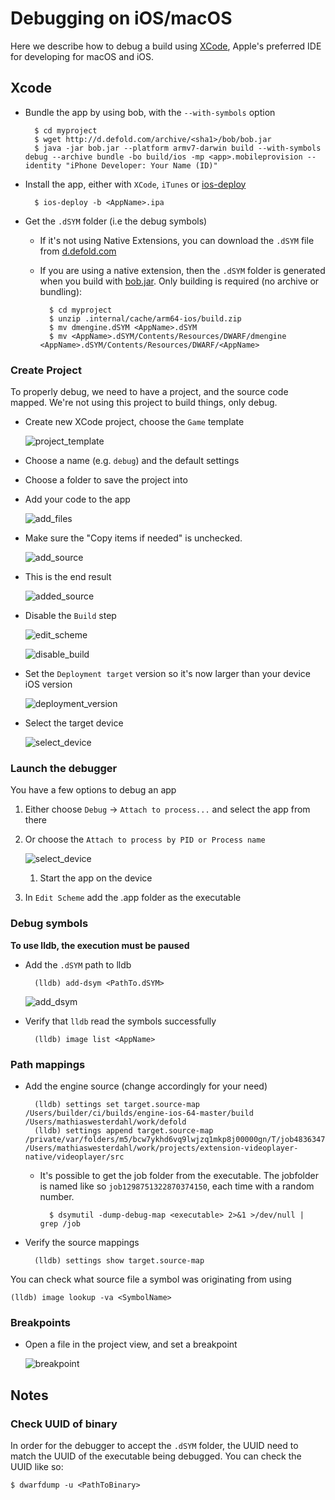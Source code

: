 # Debugging on iOS/macOS

Here we describe how to debug a build using [XCode](https://developer.apple.com/xcode/), Apple's preferred IDE for developing for macOS and iOS.

## Xcode

* Bundle the app by using bob, with the `--with-symbols` option

		$ cd myproject
		$ wget http://d.defold.com/archive/<sha1>/bob/bob.jar
		$ java -jar bob.jar --platform armv7-darwin build --with-symbols debug --archive bundle -bo build/ios -mp <app>.mobileprovision --identity "iPhone Developer: Your Name (ID)"

* Install the app, either with `XCode`, `iTunes` or [ios-deploy](https://github.com/ios-control/ios-deploy)

		$ ios-deploy -b <AppName>.ipa

* Get the `.dSYM` folder (i.e the debug symbols)

	* If it's not using Native Extensions, you can download the `.dSYM` file from [d.defold.com](http://d.defold.com)

	* If you are using a native extension, then the `.dSYM` folder is generated when you build with [bob.jar](https://www.defold.com/manuals/bob/). Only building is required (no archive or bundling):

			$ cd myproject
			$ unzip .internal/cache/arm64-ios/build.zip
			$ mv dmengine.dSYM <AppName>.dSYM
			$ mv <AppName>.dSYM/Contents/Resources/DWARF/dmengine <AppName>.dSYM/Contents/Resources/DWARF/<AppName>


### Create Project

To properly debug, we need to have a project, and the source code mapped.
We're not using this project to build things, only debug.

* Create new XCode project, choose the `Game` template

	![project_template](../images/extensions/debugging/ios/project_template.png)

* Choose a name (e.g. `debug`) and the default settings

* Choose a folder to save the project into

* Add your code to the app

	![add_files](../images/extensions/debugging/ios/add_files.png)

* Make sure the "Copy items if needed" is unchecked.

	![add_source](../images/extensions/debugging/ios/add_source.png)

* This is the end result

	![added_source](../images/extensions/debugging/ios/added_source.png)


* Disable the `Build` step

	![edit_scheme](../images/extensions/debugging/ios/edit_scheme.png)

	![disable_build](../images/extensions/debugging/ios/disable_build.png)

* Set the `Deployment target` version so it's now larger than your device iOS version

	![deployment_version](../images/extensions/debugging/ios/deployment_version.png)

* Select the target device

	![select_device](../images/extensions/debugging/ios/select_device.png)


### Launch the debugger

You have a few options to debug an app

1. Either choose `Debug` -> `Attach to process...` and select the app from there

1. Or choose the `Attach to process by PID or Process name`

	![select_device](../images/extensions/debugging/ios/attach_to_process_name.png)

	1. Start the app on the device

1. In `Edit Scheme` add the <AppName>.app folder as the executable

### Debug symbols

**To use lldb, the execution must be paused**

* Add the `.dSYM` path to lldb

		(lldb) add-dsym <PathTo.dSYM>

	![add_dsym](../images/extensions/debugging/ios/add_dsym.png)

* Verify that `lldb` read the symbols successfully

		(lldb) image list <AppName>

### Path mappings

* Add the engine source (change accordingly for your need)

		(lldb) settings set target.source-map /Users/builder/ci/builds/engine-ios-64-master/build /Users/mathiaswesterdahl/work/defold
		(lldb) settings append target.source-map /private/var/folders/m5/bcw7ykhd6vq9lwjzq1mkp8j00000gn/T/job4836347589046353012/upload/videoplayer/src /Users/mathiaswesterdahl/work/projects/extension-videoplayer-native/videoplayer/src

	* It's possible to get the job folder from the executable.
	The jobfolder is named like so `job1298751322870374150`, each time with a random number.

			$ dsymutil -dump-debug-map <executable> 2>&1 >/dev/null | grep /job

* Verify the source mappings

		(lldb) settings show target.source-map

You can check what source file a symbol was originating from using

	(lldb) image lookup -va <SymbolName>


### Breakpoints

* Open a file in the project view, and set a breakpoint

	![breakpoint](../images/extensions/debugging/ios/breakpoint.png)

## Notes

### Check UUID of binary

In order for the debugger to accept the `.dSYM` folder, the UUID need to match the UUID of the executable being debugged. You can check the UUID like so:

	$ dwarfdump -u <PathToBinary>
